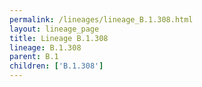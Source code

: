 ```yaml
---
permalink: /lineages/lineage_B.1.308.html
layout: lineage_page
title: Lineage B.1.308
lineage: B.1.308
parent: B.1
children: ['B.1.308']
---
```

